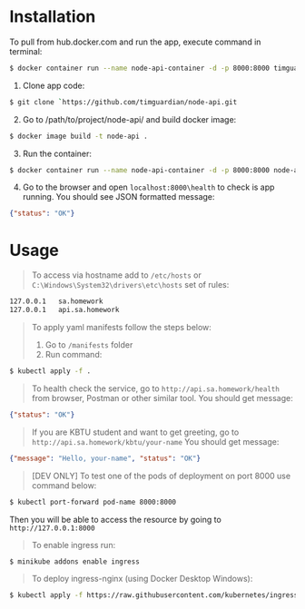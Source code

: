 # Installation

To pull from hub.docker.com and run the app, execute command in terminal:
```sh
$ docker container run --name node-api-container -d -p 8000:8000 timguardian/node-api:latest
```

1) Clone app code:

```sh
$ git clone `https://github.com/timguardian/node-api.git
```

2) Go to /path/to/project/node-api/ and build docker image:

```sh
$ docker image build -t node-api .
```

3) Run the container:

```sh
$ docker container run --name node-api-container -d -p 8000:8000 node-api
```

4) Go to the browser and open `localhost:8000\health` to check is app running. You should see JSON formatted message:

```json
{"status": "OK"}
```

# Usage

> To access via hostname add to `/etc/hosts` or `C:\Windows\System32\drivers\etc\hosts` set of rules:

```sh
127.0.0.1   sa.homework
127.0.0.1   api.sa.homework
```

> To apply yaml manifests follow the steps below:  
> 1) Go to `/manifests` folder
> 2) Run command:  

```sh
$ kubectl apply -f .
```

> To health check the service, go to `http://api.sa.homework/health` from browser, Postman or other similar tool.
You should get message:
```json
{"status": "OK"}
```
> If you are KBTU student and want to get greeting, go to `http://api.sa.homework/kbtu/your-name`
You should get message:
```json
{"message": "Hello, your-name", "status": "OK"}
```

> [DEV ONLY] To test one of the pods of deployment on port 8000 use command below:

```sh
$ kubectl port-forward pod-name 8000:8000
```

Then you will be able to access the resource by going to `http://127.0.0.1:8000`  

> To enable ingress run:
```sh
$ minikube addons enable ingress
```

> To deploy ingress-nginx (using Docker Desktop Windows):
```sh
$ kubectl apply -f https://raw.githubusercontent.com/kubernetes/ingress-nginx/controller-v0.41.2/deploy/static/provider/cloud/deploy.yaml
```